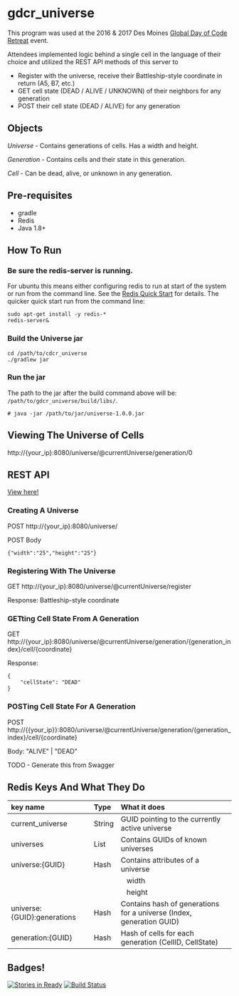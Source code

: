 # gdcr_universe
This program was used at the 2016 & 2017 Des Moines [Global Day of Code Retreat](http://coderetreat.org/) event.


Attendees implemented logic behind a single cell in the language of their choice and utilized the REST API methods of this server to

* Register with the universe, receive their Battleship-style coordinate in return (A5, B7, etc.)
* GET cell state (DEAD / ALIVE / UNKNOWN) of their neighbors for any generation
* POST their cell state (DEAD / ALIVE) for any generation

## Objects
*Universe* - Contains generations of cells.  Has a width and height.

*Generation* - Contains cells and their state in this generation.

*Cell* - Can be dead, alive, or unknown in any generation.

## Pre-requisites
* gradle
* Redis
* Java 1.8+

## How To Run
### Be sure the redis-server is running.
For ubuntu this means either configuring redis to run at start of the system or run from the command line. See the [Redis Quick Start](https://redis.io/topics/quickstart) for details. The quicker quick start run from the command line:

```shell
sudo apt-get install -y redis-*
redis-server&
```

### Build the Universe jar
```shell
cd /path/to/cdcr_universe
./gradlew jar
```

### Run the jar
The path to the jar after the build command above will be: `/path/to/gdcr_universe/build/libs/`.

```
# java -jar /path/to/jar/universe-1.0.0.jar
```

## Viewing The Universe of Cells
http://{your_ip}:8080/universe/@currentUniverse/generation/0


## REST API

[View here!](https://gdcr-universe.herokuapp.com/swagger-ui.html)
### Creating A Universe

POST http://{your_ip}:8080/universe/

POST Body
```
{"width":"25","height":"25"}
```

### Registering With The Universe

GET http://{your_ip}:8080/universe/@currentUniverse/register

Response: Battleship-style coordinate

### GETting Cell State From A Generation

GET http://{your_ip}:8080/universe/@currentUniverse/generation/{generation_index}/cell/{coordinate}

Response: 
```
{
    "cellState": "DEAD"
}
```

### POSTing Cell State For A Generation

POST http://{{your_ip}}:8080/universe/@currentUniverse/generation/{generation_index}/cell/{coordinate}

Body: "ALIVE" | "DEAD"

TODO - Generate this from Swagger

## Redis Keys And What They Do

| key name | Type | What it does |
|:----------|:------|:--------------|
| current_universe | String | GUID pointing to the currently active universe |
|universes | List | Contains GUIDs of known universes |
|universe:{GUID} | Hash | Contains attributes of a universe |
| | | &nbsp;&nbsp;&nbsp;width |
| | | &nbsp;&nbsp;&nbsp;height |
| universe:{GUID}:generations | Hash | Contains hash of generations for a universe (Index, generation GUID) |
| generation:{GUID} | Hash | Hash of cells for each generation (CellID, CellState) |


## Badges!

[![Stories in Ready](https://badge.waffle.io/n8dgr8/gdcr_universe.png?label=ready&title=Ready)](https://waffle.io/n8dgr8/gdcr_universe) [![Build Status](https://drone.io/github.com/n8dgr8/gdcr_universe/status.png)](https://drone.io/github.com/n8dgr8/gdcr_universe/latest)


